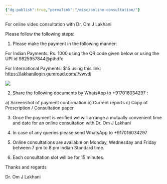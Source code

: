 ```yaml
---
{"dg-publish":true,"permalink":"/misc/online-consultation/"}
---
```


For online video consultation with Dr. Om J Lakhani

Please follow the following steps:

1. Please make the payment in the following manner:

For Indian Payments: Rs. 1000 using the QR code given below or using the UPI id 9825957844@pthdfc

For International Payments: $15 using this link: https://lakhanilogin.gumroad.com/l/vwvdj

![](https://secure-res.craft.do/v2/SxbUNLN9XestgZtC8XkRDXhc7fHw3rwXSABdubcz3xGVKNRxaNbvaHBYr8d9nLNbHkapqdP8QwrABv6RCb24PxFjt73txcwueLusjpqvgq56Pmpaontj9B5y73edTkdMh7nPepZpKC2DmhTt4vEeh9H1wQgBeHKMHWVLh9yE4XPnRyNZiEYDQBvTa6HnqHR8BWUyAqSEG4YMBa2DXFppeUCxjzEemfbWXPFSRhGyBTKcpSNAs1NqT9dc3NRgPLbzztTuBBfE9RwoKQqeSEGR6Kfy8DkkzuTWKSwubysKrRLsArU3JF/Image.jpg)

2. Share the following documents by WhatsApp to +917016034297 :

a) Screenshot of payment confirmation
b) Current reports
c) Copy of Prescription / Consultation paper

3. Once the payment is verified we will arrange a mutually convenient time and date for an online consultation with Dr. Om J Lakhani

4. In case of any queries please send WhatsApp to +917016034297
5. Online consultations are available on Monday, Wednesday and Friday between 7 pm to 8 pm Indian Standard time.
6. Each consultation slot will be for 15 minutes.

Thanks and regards

Dr. Om J Lakhani